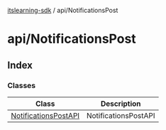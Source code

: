 [itslearning-sdk](../../modules.md) / api/NotificationsPost

# api/NotificationsPost

## Index

### Classes

| Class | Description |
| ------ | ------ |
| [NotificationsPostAPI](classes/NotificationsPostAPI.md) | NotificationsPostAPI |
